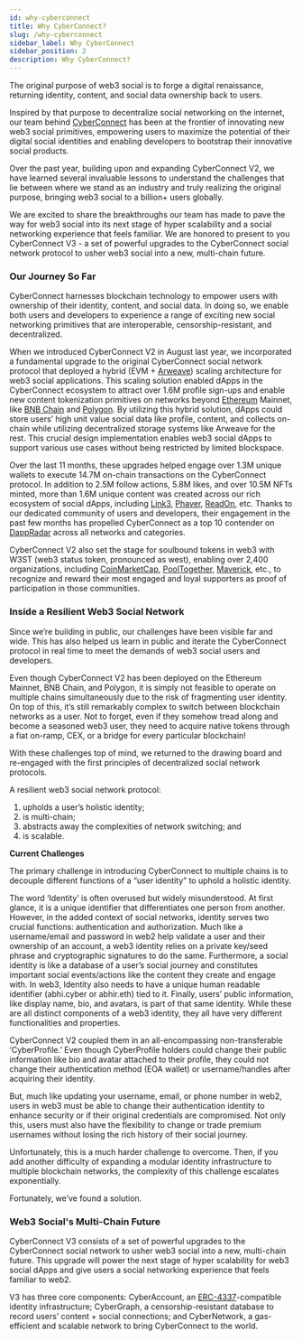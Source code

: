 ```yaml
---
id: why-cyberconnect
title: Why CyberConnect?
slug: /why-cyberconnect
sidebar_label: Why CyberConnect
sidebar_position: 2
description: Why CyberConnect?
---
```


The original purpose of web3 social is to forge a digital renaissance, returning identity, content, and social data ownership back to users.

Inspired by that purpose to decentralize social networking on the internet, our team behind [CyberConnect](https://cyberconnect.me/) has been at the frontier of innovating new web3 social primitives, empowering users to maximize the potential of their digital social identities and enabling developers to bootstrap their innovative social products.

Over the past year, building upon and expanding CyberConnect V2, we have learned several invaluable lessons to understand the challenges that lie between where we stand as an industry and truly realizing the original purpose, bringing web3 social to a billion+ users globally.

We are excited to share the breakthroughs our team has made to pave the way for web3 social into its next stage of hyper scalability and a social networking experience that feels familiar. We are honored to present to you CyberConnect V3 - a set of powerful upgrades to the CyberConnect social network protocol to usher web3 social into a new, multi-chain future.

### Our Journey So Far

CyberConnect harnesses blockchain technology to empower users with ownership of their identity, content, and social data. In doing so, we enable both users and developers to experience a range of exciting new social networking primitives that are interoperable, censorship-resistant, and decentralized.

When we introduced CyberConnect V2 in August last year, we incorporated a fundamental upgrade to the original CyberConnect social network protocol that deployed a hybrid (EVM + [Arweave](https://www.arweave.org/)) scaling architecture for web3 social applications. This scaling solution enabled dApps in the CyberConnect ecosystem to attract over 1.6M profile sign-ups and enable new content tokenization primitives on networks beyond [Ethereum](https://ethereum.org/en/) Mainnet, like [BNB Chain](https://www.bnbchain.org/en) and [Polygon](https://polygon.technology/). By utilizing this hybrid solution, dApps could store users’ high unit value social data like profile, content, and collects on-chain while utilizing decentralized storage systems like Arweave for the rest. This crucial design implementation enables web3 social dApps to support various use cases without being restricted by limited blockspace.

Over the last 11 months, these upgrades helped engage over 1.3M unique wallets to execute 14.7M on-chain transactions on the CyberConnect protocol. In addition to 2.5M follow actions, 5.8M likes, and over 10.5M NFTs minted, more than 1.6M unique content was created across our rich ecosystem of social dApps, including [Link3](https://link3.to/), [Phaver](https://link3.to/phaver), [ReadOn](https://link3.to/readon), etc. Thanks to our dedicated community of users and developers, their engagement in the past few months has propelled CyberConnect as a top 10 contender on [DappRadar](https://dappradar.com/) across all networks and categories.

CyberConnect V2 also set the stage for soulbound tokens in web3 with W3ST (web3 status token, pronounced as west), enabling over 2,400 organizations, including [CoinMarketCap](https://link3.to/coinmarketcap), [PoolTogether](https://link3.to/pooltogether), [Maverick](https://link3.to/maverickprotocol), etc., to recognize and reward their most engaged and loyal supporters as proof of participation in those communities.

### Inside a Resilient Web3 Social Network

Since we’re building in public, our challenges have been visible far and wide. This has also helped us learn in public and iterate the CyberConnect protocol in real time to meet the demands of web3 social users and developers.

Even though CyberConnect V2 has been deployed on the Ethereum Mainnet, BNB Chain, and Polygon, it is simply not feasible to operate on multiple chains simultaneously due to the risk of fragmenting user identity. On top of this, it’s still remarkably complex to switch between blockchain networks as a user. Not to forget, even if they somehow tread along and become a seasoned web3 user, they need to acquire native tokens through a fiat on-ramp, CEX, or a bridge for every particular blockchain!

With these challenges top of mind, we returned to the drawing board and re-engaged with the first principles of decentralized social network protocols.

A resilient web3 social network protocol:

1. upholds a user’s holistic identity;
2. is multi-chain; 
3. abstracts away the complexities of network switching; and
4. is scalable.

**Current Challenges**

The primary challenge in introducing CyberConnect to multiple chains is to decouple different functions of a “user identity” to uphold a holistic identity.

The word ‘Identity’ is often overused but widely misunderstood. At first glance, it is a unique identifier that differentiates one person from another. However, in the added context of social networks, identity serves two crucial functions: authentication and authorization. Much like a username/email and password in web2 help validate a user and their ownership of an account, a web3 identity relies on a private key/seed phrase and cryptographic signatures to do the same. Furthermore, a social identity is like a database of a user’s social journey and constitutes important social events/actions like the content they create and engage with. In web3, Identity also needs to have a unique human readable identifier (abhi.cyber or abhir.eth) tied to it. Finally, users’ public information, like display name, bio, and avatars, is part of that same identity. While these are all distinct components of a web3 identity, they all have very different functionalities and properties.

CyberConnect V2 coupled them in an all-encompassing non-transferable ‘CyberProfile.’ Even though CyberProfile holders could change their public information like bio and avatar attached to their profile, they could not change their authentication method (EOA wallet) or username/handles after acquiring their identity.

But, much like updating your username, email, or phone number in web2, users in web3 must be able to change their authentication identity to enhance security or if their original credentials are compromised. Not only this, users must also have the flexibility to change or trade premium usernames without losing the rich history of their social journey.

Unfortunately, this is a much harder challenge to overcome. Then, if you add another difficulty of expanding a modular identity infrastructure to multiple blockchain networks, the complexity of this challenge escalates exponentially.

Fortunately, we’ve found a solution.

### Web3 Social's Multi-Chain Future

CyberConnect V3 consists of a set of powerful upgrades to the CyberConnect social network to usher web3 social into a new, multi-chain future. This upgrade will power the next stage of hyper scalability for web3 social dApps and give users a social networking experience that feels familiar to web2.

V3 has three core components: CyberAccount, an [ERC-4337](https://eips.ethereum.org/EIPS/eip-4337)-compatible identity infrastructure; CyberGraph, a censorship-resistant database to record users’ content + social connections; and CyberNetwork, a gas-efficient and scalable network to bring CyberConnect to the world.
